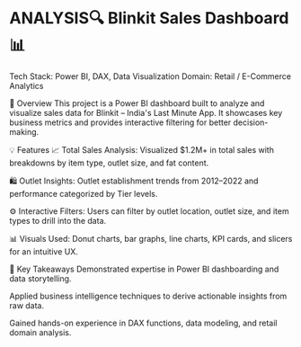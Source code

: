 # ANALYSIS🔍 Blinkit Sales Dashboard 📊
Tech Stack: Power BI, DAX, Data Visualization
Domain: Retail / E-Commerce Analytics

📌 Overview
This project is a Power BI dashboard built to analyze and visualize sales data for Blinkit – India's Last Minute App. It showcases key business metrics and provides interactive filtering for better decision-making.

💡 Features
📈 Total Sales Analysis: Visualized $1.2M+ in total sales with breakdowns by item type, outlet size, and fat content.

🛍 Outlet Insights: Outlet establishment trends from 2012–2022 and performance categorized by Tier levels.

⚙️ Interactive Filters: Users can filter by outlet location, outlet size, and item types to drill into the data.

📊 Visuals Used: Donut charts, bar graphs, line charts, KPI cards, and slicers for an intuitive UX.

🧠 Key Takeaways
Demonstrated expertise in Power BI dashboarding and data storytelling.

Applied business intelligence techniques to derive actionable insights from raw data.

Gained hands-on experience in DAX functions, data modeling, and retail domain analysis.

